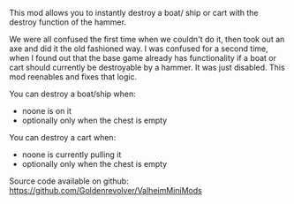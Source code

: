 This mod allows you to instantly destroy a boat/ ship or cart with the destroy function of the hammer.

We were all confused the first time when we couldn't do it, then took out an axe and did it the old fashioned way. I was confused for a second time, when I found out that the base game already has functionality if a boat or cart should currently be destroyable by a hammer. It was just disabled. This mod reenables and fixes that logic.

You can destroy a boat/ship when:
- noone is on it
- optionally only when the chest is empty

You can destroy a cart when:
- noone is currently pulling it
- optionally only when the chest is empty


Source code available on github: https://github.com/Goldenrevolver/ValheimMiniMods